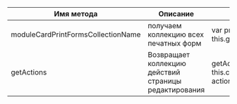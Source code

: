 | Имя метода | Описание | Пример |
| ------------- | ------------- | ------------- |
| moduleCardPrintFormsCollectionName | получаем коллекцию всех печатных форм | var printMenuItems = this.get(this.moduleCardPrintFormsCollectionName) |
|getActions | Возвращает коллекцию действий страницы редактирования | getActions: function() {var actionMenuItems = this.callParent(arguments);};return actionMenuItems;} |
